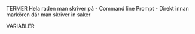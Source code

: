 TERMER
    Hela raden man skriver på - Command line
    Prompt - Direkt innan markören där man skriver in saker
    

VARIABLER
